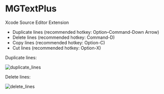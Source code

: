 # MGTextPlus
Xcode Source Editor Extension

- Duplicate lines (recommended hotkey: Option–Command-Down Arrow)
- Delete lines (recommended hotkey: Command-D)
- Copy lines (recommended hotkey: Option-C)
- Cut lines (recommended hotkey: Option-X)

Duplicate lines:

![duplicate_lines](https://cloud.githubusercontent.com/assets/6461902/19998033/edf9e79a-a29c-11e6-92d1-f19580fcb052.gif)

Delete lines:

![delete_lines](https://cloud.githubusercontent.com/assets/6461902/19998145/9f32d90e-a29d-11e6-9046-5e48362ec6d9.gif)
